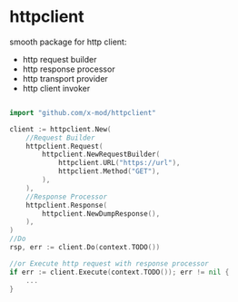 httpclient
===

smooth package for http client:

- http request builder
- http response processor
- http transport provider
- http client invoker


````go

import "github.com/x-mod/httpclient"

client := httpclient.New(
    //Request Builder
    httpclient.Request(
        httpclient.NewRequestBuilder(
            httpclient.URL("https://url"),
            httpclient.Method("GET"),
        ),
    ),
    //Response Processor
    httpclient.Response(
        httpclient.NewDumpResponse(),
    ),
)
//Do 
rsp, err := client.Do(context.TODO())

//or Execute http request with response processor
if err := client.Execute(context.TODO()); err != nil {
    ...
}

````